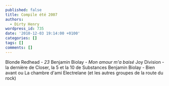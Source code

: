 ```yaml
---
published: false
title: Compile été 2007
authors:
  - Dirty Henry
wordpress_id: 735
date: '2010-12-03 19:14:00 +0100'
categories: []
tags: []
comments: []
---
```

Blonde Redhead - <em>23</em>
Benjamin Biolay - <em>Mon amour m'a baisé</em>
Joy Division - la dernière de Closer, la 5 et la 10 de Substances
Benjamin Biolay - Bien avant ou La chambre d'ami
Electrelane (et les autres groupes de la route du rock)
